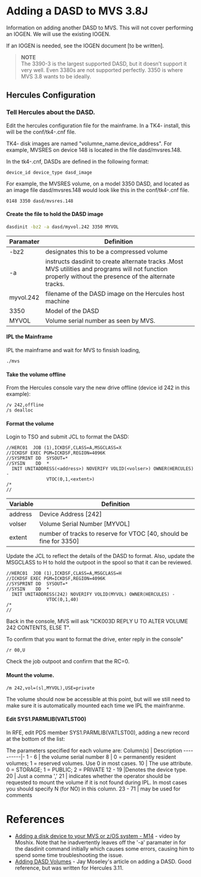 # Adding a DASD to MVS 3.8J
Information on adding another DASD to MVS.  This will not cover performing an IOGEN.  We will use the existing IOGEN.  

If an IOGEN is needed, see the IOGEN document [to be written].

> **NOTE**  
> The 3390-3 is the largest supported DASD, but it doesn’t support it very well. Even 3380s are not supported perfectly. 3350 is where MVS 3.8 wants to be ideally.
> 
## Hercules Configuration
### Tell Hercules about the DASD.

Edit the hercules configuration file for the mainframe.  In a TK4- install, this will be the conf/tk4-.cnf file.

TK4- disk images are named "volumne_name.device_address".  For example, MVSRES on device 148 is located in the file dasd/mvsres.148.

In the tk4-.cnf, DASDs are defined in the following format:
```
device_id device_type dasd_image
```

For example, the MVSRES volume, on a model 3350 DASD, and located as an image file dasd/mvsres.148 would look like this in the conf/tk4-.cnf file.
```
0148 3350 dasd/mvsres.148
```


#### Create the file to hold the DASD image
```bash
dasdinit -bz2 -a dasd/myvol.242 3350 MYVOL
```
Paramater | Definition
----------|-
-bz2      | designates this to be a compressed volume
-a        | instructs dasdinit to create alternate tracks .Most MVS utilities and programs will not function properly without the presence of the alternate tracks.
myvol.242 | filename of the DASD image on the Hercules host machine
3350      | Model of the DASD 
MYVOL     | Volume serial number as seen by MVS.

#### IPL the Mainframe
IPL the mainframe and wait for MVS to finsish loading,
```
./mvs
```
#### Take the volume offline
From the Hercules console vary the new drive offline (device id 242 in this example):
```
/v 242,offline
/s dealloc
```

#### Format the volume
Login to TSO and submit JCL to format the DASD:


```jcl
//HERC01  JOB (1),ICKDSF,CLASS=A,MSGCLASS=X
//ICKDSF EXEC PGM=ICKDSF,REGION=4096K
//SYSPRINT DD  SYSOUT=*
//SYSIN    DD  *
  INIT UNITADDRESS(<address>) NOVERIFY VOLID(<volser>) OWNER(HERCULES) -
               VTOC(0,1,<extent>)
/*
//
```
Variable | Definition
---------|-
address  | Device Address [242]
volser   | Volume Serial Number [MYVOL]
extent   | number of tracks to reserve for VTOC [40, should be fine for 3350]

Update the JCL to reflect the details of the DASD to format.  Also, update the MSGCLASS to H to hold the outpoot in the spool so that it can be reviewed.
```jcl
//HERC01  JOB (1),ICKDSF,CLASS=A,MSGCLASS=H
//ICKDSF EXEC PGM=ICKDSF,REGION=4096K
//SYSPRINT DD  SYSOUT=*
//SYSIN    DD  *
  INIT UNITADDRESS(242) NOVERIFY VOLID(MYVOL) OWNER(HERCULES) -
               VTOC(0,1,40)
/*
//
```

Back in the console, MVS will ask "ICK003D REPLY U TO ALTER VOLUME 242 CONTENTS, ELSE T".  

To confirm that you want to format the drive, enter reply in the console"
```
/r 00,U
```
Check the job outpoot and confirm that the RC=0.

#### Mount the volume.
```
/m 242,vol=(sl,MYVOL),USE=private
```
The volume should now be accessible at this point, but will we still need to make sure it is automatically mounted each time we IPL the mainfranme.

#### Edit SYS1.PARMLIB(VATLST00)
In RFE, edit PDS member SYS1.PARMLIB(VATLST00), adding a new record at the bottom of the list:

The parameters specified for each volume are:
Column(s) | Description
----------|-
1 - 6     | the volume serial number 
8         | 0 = permanently resident volumes; 1 = reserved volumes. Use 0 in most cases.
10        | The use attribute. 0 = STORAGE; 1 = PUBLIC; 2 = PRIVATE
12 - 19   |Denotes the device type.
20        | Just a comma ','
21        | indicates whether the operator should be requested to mount the volume if it is not found during IPL.  In most cases you should specify N (for NO) in this column.
23 - 71   | may be used for comments


# References
* [Adding a disk device to your MVS or z/OS system - M14](https://www.youtube.com/watch?v=UXCaXF0n0F4) - video by Moshix.  Note that he inadvertently leaves off the '-a' paramater in for the dasdinit command initially which causes some errors, causing him to spend some time troubleshooting the issue.  
* [Adding DASD Volumes](http://www.jaymoseley.com/hercules/installMVS/addingDasd.htm) - Jay Moseley's article on adding a DASD.  Good reference, but was written for Hercules 3.11.